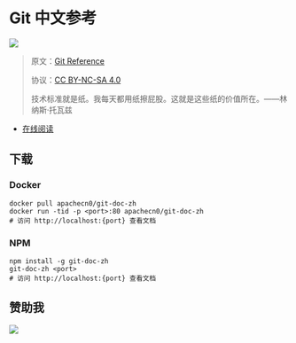 # Git 中文参考

![](https://git-scm.com/images/logo@2x.png)

> 原文：[Git Reference](https://git-scm.com/docs)
> 
> 协议：[CC BY-NC-SA 4.0](http://creativecommons.org/licenses/by-nc-sa/4.0/)
> 
> 技术标准就是纸。我每天都用纸擦屁股。这就是这些纸的价值所在。——林纳斯·托瓦兹

* [在线阅读](https://apachecn.github.io/git-doc-zh)
## 下载

### Docker

```
docker pull apachecn0/git-doc-zh
docker run -tid -p <port>:80 apachecn0/git-doc-zh
# 访问 http://localhost:{port} 查看文档
```

### NPM

```
npm install -g git-doc-zh
git-doc-zh <port>
# 访问 http://localhost:{port} 查看文档
```

## 赞助我

![](https://img-blog.csdnimg.cn/20200112005920729.png)
